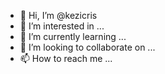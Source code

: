 - 👋 Hi, I’m @kezicris
- 👀 I’m interested in ...
- 🌱 I’m currently learning ...
- 💞️ I’m looking to collaborate on ...
- 📫 How to reach me ...

<!---
kezicris/kezicris is a ✨ special ✨ repository because its `README.md` (this file) appears on your GitHub profile.
You can click the Preview link to take a look at your changes.
--->
